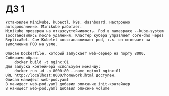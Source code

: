 # ДЗ 1
	Установлен Minikube, kubectl, k9s. dashboard. Настроено автодополнение. Minikube работает.
	Minikube проверен на отказоустойчивость. Pod в namespace --kube-system восстановились после удаления. Кластер кубера управляет core-dns через ReplicaSet. Сам Kubelet восстанавливает pod, т.к. он отвечает за выполнение POD на узле.
	
	Описан Dockerfile, который запускает web-сервер на порту 8000.
	Собираем образ:
		docker build -t nginx:01
	Для запуска контейнера используем команду:
		docker run -d -p 8000:80 --name nginx1 nginx:01
	URL http://localhost:8000/homework.html доступен.
	Описал манифест web-pod.yaml
	В манифест web-pod.yaml добавил описание init-контейнер
	В манифест web-pod.yaml добавил описние volume
